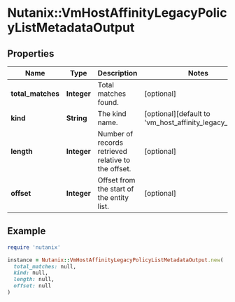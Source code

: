 # Nutanix::VmHostAffinityLegacyPolicyListMetadataOutput

## Properties

| Name | Type | Description | Notes |
| ---- | ---- | ----------- | ----- |
| **total_matches** | **Integer** | Total matches found. | [optional] |
| **kind** | **String** | The kind name. | [optional][default to &#39;vm_host_affinity_legacy_policy&#39;] |
| **length** | **Integer** | Number of records retrieved relative to the offset. | [optional] |
| **offset** | **Integer** | Offset from the start of the entity list. | [optional] |

## Example

```ruby
require 'nutanix'

instance = Nutanix::VmHostAffinityLegacyPolicyListMetadataOutput.new(
  total_matches: null,
  kind: null,
  length: null,
  offset: null
)
```

